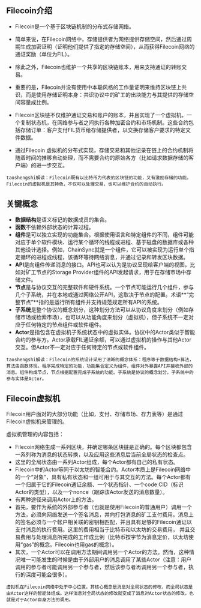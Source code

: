## Filecoin介绍

* Filecoin是一个基于区块链机制的分布式存储网络。

* 简单来说，在Filecoin网络中，存储提供者为网络提供存储空间，然后通过周期生成加密证明（证明他们提供了指定的存储空间），从而获得Filecoin网络的通证奖励（单位为FIL）。

* 除此之外，Filecoin也维护一个共享的区块链账本，用来支持通证的转账交易。

* 重要的是，Filecoin并没有使用中本聪风格的工作量证明来维持区块链上共识，而是使用存储证明本身：共识协议中的矿工的出块能力与其提供的存储空间容量成比例。

* Filecoin区块链不仅维护通证交易和账户的账本，并且实现了一个虚拟机，一个复制状态机，在网络参与者之间执行各种加密合约和市场机制。这些合约包括存储订单：客户支付FIL货币给存储提供者，以交换存储客户要求的特定文件数据。

* 通过Filecoin 虚拟机的分布式实现，存储交易和其他记录在链上的合约机制将随着时间的推移自动处理，而不需要合约的原始各方（比如请求数据存储的客户端）的进一步交互。

``` 
taoshengshi解读：Filecoin既有以比特币为代表的区块链的功能，又有激励存储的功能。Filecoin的虚拟机是其特色，不仅可以处理交易，也可以维护合约的自动执行。
```

## 关键概念

* **数据结构**是语义标记的数据成员的集合。
* **函数**不依赖外部状态的计算过程。	
* **组件**是可以独立实现的功能集合。根据使用语言和特定组件的不同，组件可能对应于单个软件模块、运行某个循环的线程或进程、基于磁盘的数据库或各种其他设计选择。例如，ChainSync就是一个组件，它可以被实现为运行单个指定循环的进程或线程，该循环等待网络消息，并通过记录和转发区块数据。
* **API**是向组件传递消息的接口。API也可以认为是协议呈现给客户端的视图，比如对矿工节点的Storage Provider组件的API发起请求，用于在存储市场中存储文件。
* **节点**是与协议交互的完整软件和硬件系统。一个节点可能运行几个组件，参与几个子系统，并在本地或通过网络公开API，这取决于节点的配置。术语**“完整节点”**指的是运行所有组件并支持规范规定所有API的系统。
* **子系统**是整个协议的概念划分，这种划分方法可以从协议角度来划分（例如存储市场或检索市场），也可以从功能角度来划分（虚拟机），但子系统不一定对应于任何特定的节点组件或软件组件。
* **Actor**是指包含在虚拟机子系统状态中的虚拟实体。协议中的Actor类似于智能合约的参与方。Actor承载FIL通证余额，可以通过虚拟机的操作与其他Actor交互。但Actor不一定对应于任何特定的节点或软件组件。

```
taoshengshi解读：Filecoin的系统设计采用了清晰的概念体系：程序等于数据结构+算法，算法由函数体现。程序完成特定的功能，功能集合定义为组件，组件对外暴露API并接收外部的消息。组件构成节点，节点根据配置完成子系统的功能。子系统是协议的概念划分。子系统中的参与实体是Actor。
```

## Filecoin虚拟机

Filecoin用户面对的大部分功能（比如，支付、存储市场、存力表等）是通过Filecoin虚拟机来管理的。

虚拟机管理的内容包括：

* Filecoin网络生成一系列区块，并确定哪条区块链是正确的。每个区块都包含一系列称为消息的状态转换，以及应用这些消息后当前全局状态的检查点。
* 这里的全局状态由一系列Actor组成，每个Actor都有自己的私有状态。
* Filecoin中的Actor等同于以太坊的智能合约。Actor本质上是Filecoin网络中的一个“对象”，具有私有状态和一组可用于与其交互的方法。每个Actor都有一个归属于它的Filecoin通证余额、一个状态指针、一个code CID（标识Actor的类型），以及一个nonce（跟踪该Actor发送的消息数量）。
* 有两种途径来调用Actor上的方法。
* 首先，要作为系统的外部参与者（也就是使用Filecoin的普通用户）调用一个方法，必须向网络发送一个签名消息，并向打包消息的矿工支付费用。消息上的签名必须与一个帐户相关联的密钥相匹配，并且具有足够的Filecoin通证以支付消息的执行费用。这里的费用相当于比特币和以太坊的交易费用， 并且交易费用与处理消息所完成的工作成比例（比特币按字节为消息定价，以太坊使用“gas”的概念。Filecoin也用gas的概念）。
* 其次，一个Actor可以在调用方法期间调用另一个Actor的方法。然而，这种情况唯一可能发生的时候是由于外部用户的消息调用了某些Actor（注意：用户调用的参与者可能调用另一个参与者，然后该参与者再调用另一个参与者，执行的深度可能会很多）。

```
虚拟机在Filecoin网络中处于中心位置。其核心概念是消息对全局状态的修改，而全局状态是由Actor这样的智能体组成。这样消息对全局状态的修改就变成了消息对Actor状态的修改，也就是对于Actor自身方法的调用。
```



